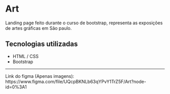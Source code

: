 # Art
<p> Landing page feito durante o curso de bootstrap, representa as exposições de artes gráficas em São paulo.</p>

## Tecnologias utilizadas
* HTML / CSS
* Bootstrap

<hr/>

<p> Link do figma (Apenas imagens): https://www.figma.com/file/UQcpBKNLb63qYPvY1TrZ5F/Art?node-id=0%3A1 </p>
